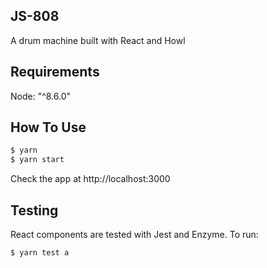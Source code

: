 ## JS-808
A drum machine built with React and Howl

## Requirements
Node: "^8.6.0"

## How To Use

```bash
$ yarn
$ yarn start
```

Check the app at http://localhost:3000

## Testing
React components are tested with Jest and Enzyme. To run:
```bash
$ yarn test a
```